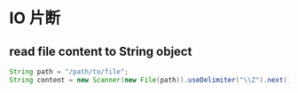 #	IO 片断

##	read file content to String object

```java
String path = "/path/to/file";
String content = new Scanner(new File(path)).useDelimiter("\\Z").next();
```
